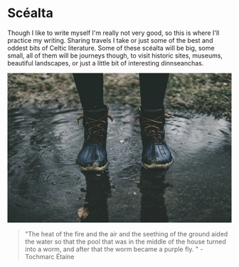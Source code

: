 # Scéalta

Though I like to write myself I'm really not very good, so this is where I'll practice my writing. Sharing travels I take or just some of the best and oddest bits of Celtic literature. Some of these scéalta will be big, some small, all of them will be  journeys though, to visit historic sites, museums, beautiful landscapes, or just a little bit of interesting  dinnseanchas. 



![](../../.gitbook/assets/photo-1518576725813-ea8c8b91b014.jpg)

> "The heat of the fire and the air and the seething of the ground aided the water so that the pool that was in the middle of the house turned into a worm, and after that the worm became a purple fly. " - Tochmarc Étaíne



